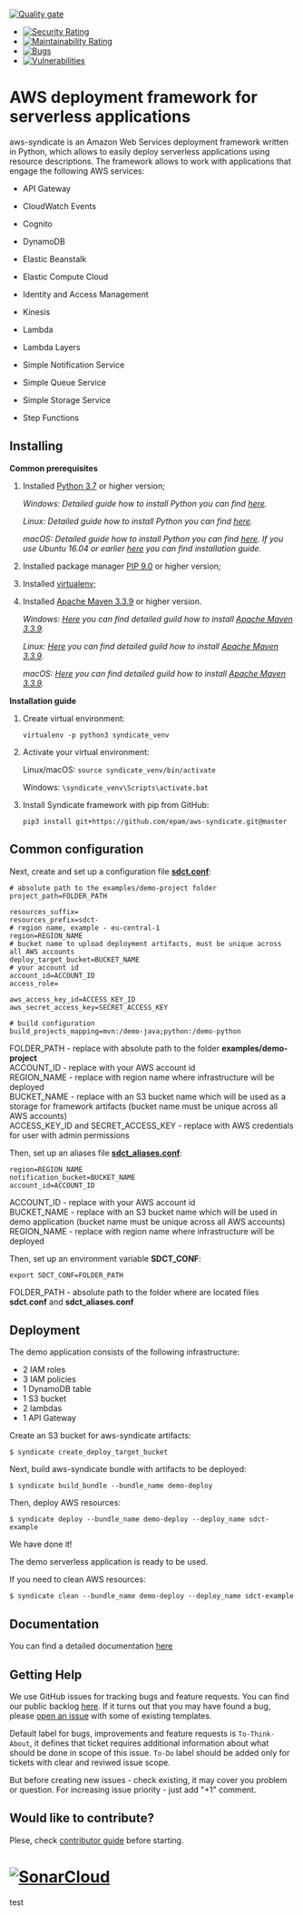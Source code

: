 [![Quality gate](https://sonarcloud.io/api/project_badges/quality_gate?project=aws-syndicate)](https://sonarcloud.io/dashboard?id=aws-syndicate)
* [![Security Rating](https://sonarcloud.io/api/project_badges/measure?project=aws-syndicate&metric=security_rating)](https://sonarcloud.io/dashboard?id=aws-syndicate) 
* [![Maintainability Rating](https://sonarcloud.io/api/project_badges/measure?project=aws-syndicate&metric=sqale_rating)](https://sonarcloud.io/dashboard?id=aws-syndicate) 
* [![Bugs](https://sonarcloud.io/api/project_badges/measure?project=aws-syndicate&metric=bugs)](https://sonarcloud.io/dashboard?id=aws-syndicate) 
* [![Vulnerabilities](https://sonarcloud.io/api/project_badges/measure?project=aws-syndicate&metric=vulnerabilities)](https://sonarcloud.io/dashboard?id=aws-syndicate) 

# AWS deployment framework for serverless applications
aws-syndicate is an Amazon Web Services deployment framework written in Python, which allows to easily deploy serverless applications using resource descriptions. The framework allows to work with applications that engage the following AWS services:

* API Gateway

* CloudWatch Events

* Cognito

* DynamoDB

* Elastic Beanstalk

* Elastic Compute Cloud

* Identity and Access Management

* Kinesis

* Lambda

* Lambda Layers

* Simple Notification Service

* Simple Queue Service

* Simple Storage Service

* Step Functions

## Installing

**Common prerequisites**

1) Installed [Python 3.7](https://www.python.org/downloads/ "Python 3.7") or higher version;

	_*Windows*: Detailed guide how to install Python you can find [here](https://www.ics.uci.edu/~pattis/common/handouts/pythoneclipsejava/python.html "here")._

	_*Linux*: Detailed guide how to install Python you can find [here](https://docs.python-guide.org/starting/install3/linux/ "here")._

	_*macOS*: Detailed guide how to install Python you can find [here](https://wsvincent.com/install-python3-mac/ "here"). If you use Ubuntu 16.04 or earlier [here](https://www.pytorials.com/install-python36-on-ubuntu/ "here") you can find installation guide._

2) Installed package manager [PIP 9.0](https://pypi.org/project/pip/ "PIP 9.0") or higher version;
3) Installed [virtualenv](https://virtualenv.pypa.io/en/latest/installation/ "virtualenv");
4) Installed [Apache Maven 3.3.9](https://maven.apache.org/download.cgi "Apache Maven 3.3.9") or higher version.

	_*Windows*: [Here](https://docs.wso2.com/display/IS323/Installing+Apache+Maven+on+Windows "Here") you can find detailed guild how to install [Apache Maven 3.3.9](https://maven.apache.org/download.cgi "Apache Maven 3.3.9")._

	_*Linux*: [Here](https://www.baeldung.com/install-maven-on-windows-linux-mac "Here") you can find detailed guild how to install [Apache Maven 3.3.9](https://maven.apache.org/download.cgi "Apache Maven 3.3.9")._

	_*macOS*: [Here](https://www.baeldung.com/install-maven-on-windows-linux-mac "Here") you can find detailed guild how to install [Apache Maven 3.3.9](https://maven.apache.org/download.cgi "Apache Maven 3.3.9")._

**Installation guide**

1) Create virtual environment:

    `virtualenv -p python3 syndicate_venv`

2) Activate your virtual environment:

    Linux/macOS: 
    `source syndicate_venv/bin/activate`
    
    Windows: 
    `\syndicate_venv\Scripts\activate.bat`

3) Install Syndicate framework with pip from GitHub:

    `pip3 install git+https://github.com/epam/aws-syndicate.git@master`

## Common configuration

Next, create and set up a configuration file **[sdct.conf](https://github.com/epam/aws-syndicate/blob/master/examples/demo-config/sdct.conf)**:

	# absolute path to the examples/demo-project folder
	project_path=FOLDER_PATH

	resources_suffix=
	resources_prefix=sdct-
	# region name, example - eu-central-1
	region=REGION_NAME
	# bucket name to upload deployment artifacts, must be unique across all AWS accounts
	deploy_target_bucket=BUCKET_NAME
	# your account id
	account_id=ACCOUNT_ID
	access_role=

	aws_access_key_id=ACCESS_KEY_ID
	aws_secret_access_key=SECRET_ACCESS_KEY

	# build configuration
	build_projects_mapping=mvn:/demo-java;python:/demo-python

FOLDER_PATH - replace with absolute path to the folder **examples/demo-project** <br/> ACCOUNT_ID - replace with your AWS account id <br/> REGION_NAME - replace with region name where infrastructure will be deployed <br/> BUCKET_NAME - replace with an S3 bucket name which will be used as a storage for framework artifacts (bucket name must be unique across all AWS accounts) <br/> ACCESS_KEY_ID and SECRET_ACCESS_KEY - replace with AWS credentials for user with admin permissions

Then, set up an aliases file **[sdct_aliases.conf](https://github.com/epam/aws-syndicate/blob/master/examples/demo-config/sdct_aliases.conf)**:

    region=REGION_NAME
	notification_bucket=BUCKET_NAME
	account_id=ACCOUNT_ID

ACCOUNT_ID - replace with your AWS account id <br/> BUCKET_NAME - replace with an S3 bucket name which will be used in demo application (bucket name must be unique across all AWS accounts) <br/> REGION_NAME - replace with region name where infrastructure will be deployed

Then, set up an environment variable **SDCT_CONF**:

    export SDCT_CONF=FOLDER_PATH

FOLDER_PATH - absolute path to the folder where are located files **sdct.conf** and **sdct_aliases.conf**

Deployment
------------
The demo application consists of the following infrastructure:
*  2 IAM roles
* 3 IAM policies
* 1 DynamoDB table
* 1 S3 bucket
* 2 lambdas
* 1 API Gateway

Create an S3 bucket for aws-syndicate artifacts:

    $ syndicate create_deploy_target_bucket

Next, build aws-syndicate bundle with artifacts to be deployed:

    $ syndicate build_bundle --bundle_name demo-deploy

Then, deploy AWS resources:

    $ syndicate deploy --bundle_name demo-deploy --deploy_name sdct-example

We have done it!

The demo serverless application is ready to be used.

If you need to clean AWS resources:

    $ syndicate clean --bundle_name demo-deploy --deploy_name sdct-example

Documentation
------------
You can find a detailed documentation [here](https://github.com/epam/aws-syndicate/blob/master/docs/01_sdct_quick_start.pdf)

Getting Help
------------

We use GitHub issues for tracking bugs and feature requests. You can find our public backlog [here](https://github.com/epam/aws-syndicate/projects/1). If it turns out that you may have found a bug, please [open an issue](https://github.com/epam/aws-syndicate/issues/new/choose) with some of existing templates.

Default label for bugs, improvements and feature requests is `To-Think-About`, it defines that ticket requires additional information about what should be done in scope of this issue. 
`To-Do` label should be added only for tickets with clear and reviwed issue scope.

But before creating new issues - check existing, it may cover you problem or question. For increasing issue priority - just add "+1" comment. 

Would like to contribute?
-------------------------

Plese, check [contributor guide](https://github.com/epam/aws-syndicate/blob/master/CONTRIBUTING.md) before starting. 

# [![SonarCloud](https://sonarcloud.io/images/project_badges/sonarcloud-white.svg)](https://sonarcloud.io/dashboard?id=aws-syndicate)

test
